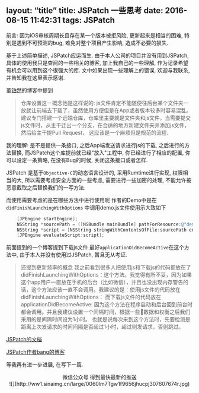 layout: “title”
title: JSPatch 一些思考
date: 2016-08-15 11:42:31
tags: JSPatch
---

前言: 因为iOS审核周期长且存在某一个版本被拒风险, 更新起来是相当的困难, 特别是遇到不可预测的bug, 难免对整个项目产生影响, 造成不必要的损失.

基于上述简单描述, JSPatch应运而生.
由于本人公司的项目并没有用到JSPatch, 具体的使用我只是查阅的一些相关的博客, 加上我自己的一些理解, 作为记录希望有机会可以用到这个很强大的库. 文中如果出现一些理解上的错误, 欢迎与我联系, 并告知我在这里表示感谢.
<!--more-->
[董铂然](http://www.cnblogs.com/dsxniubility/p/5080875.html)的博客中提到
>仓库设置这一概念他是这样说的:
js文件肯定不能随便往后台某个文件夹一放就让前端去下载了，虽然使用方便但是在App或者版本较多时容易混乱。建议专门搭建一个远端仓库，仓库里主要就是文件夹和js文件，当需要提交js文件时，从主干迁出一个分支，在合适的地方新建文件夹并添加js文件，然后给主干提Pull Request， 这应该是一个麻烦但是规范的流程.

我的理解: 是不是提供一条接口, 之后App端发送请求进行js的下载, 之后进行的方法替换, 而JSPatch这个库提前就已经"放入"工程中, 你已经进行了相应的配置, 你可以设定一条策略, 在没有Bug的时候, 关闭这条接口或者怎样.

JSPatch 是基于`Objective-C`的动态语言设计的, 采用Rumtime进行实现, 权限相当的大, 所以需要考虑安全方面的一些考虑, 需要进行一些加密的处理, 不能允许被恶意截取之后替换我们的一写方法.

而使用需要考虑的是在哪些方法中进行使用呢 作者的Demo中是在`didFinishLaunchingWithOptions` 中调用demo.js文件使用示大致如下

```objectivec
    [JPEngine startEngine];
    NSString *sourcePath = [[NSBundle mainBundle] pathForResource:@"demo" ofType:@"js"];
    NSString *script = [NSString stringWithContentsOfFile:sourcePath encoding:NSUTF8StringEncoding error:nil];
    [JPEngine evaluateScript:script];
```
前面提到的一个博客提到下载js文件 最好`applicationDidBecomeActive`在这个方法中, 由于本人并没有使用过JSPatch, 暂且无从考证.

> 还提到更新频率的概念
我之前看到很多人把使用js和下载js的代码都放在了didFinishLaunchingWithOptions：这个方法。我觉得有所不妥，因为如果这个app用户一直放在手机的后台（比如微信），并且也没出现内存警告的话，这个方法应该一直不会调用。我建议的是：使用js文件的代码放在didFinishLaunchingWithOptions： 而下载js文件的代码放在applicationDidBecomeActive: 因为这个方法在程序启动和后台回到前台时都会调用。并且我建议设置一个间隔时间，根据一些数据和权衡之后我们采用的是间隔时间设为1小时。 也就是说每次来到这个方法时，先要检测是距离上次发请求的时间间隔是否超过1小时，超过则发请求，否则跳过。

[JSPatch的文档](https://github.com/bang590/JSPatch/wiki/JSPatch-%E5%9F%BA%E7%A1%80%E7%94%A8%E6%B3%95#1-require)

[JSPatch作者bang的博客](http://blog.cnbang.net/about/)

等我再有进一步进展, 在写下一篇.

<div align=center>
微信公众号 得到最快最新的推送
</div>

<div align=center>
![](http://ww1.sinaimg.cn/large/0060lm7Tgw1f9656jhucpj307607674r.jpg)
</div>

